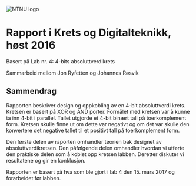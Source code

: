 ![NTNU logo](https://qore.no/res/ntnu-logo-100.png)

# Rapport i Krets og Digitalteknikk, høst 2016

Basert på Lab nr. 4: 4-bits absoluttverdikrets

Sammarbeid mellom Jon Ryfetten og Johannes Røsvik

## Sammendrag
Rapporten beskriver design og oppkobling av en 4-bit absoluttverdi krets. Kretsen er basert på XOR og AND porter. Formålet med kretsen var å kunne ta inn 4-bit i parallel. Tallet utgjorde et 4-bit binært tall på toerkomplement form. Kretsen skulle finne ut om dette var negativt og om det var skulle den konvertere det negative tallet til et positivt tall på toerkomplement form.

Den første delen av raporten omhandler teorien bak designet av absoluttverdikretsen. Den påfølgende delen omhandler hvordan vi utførte den praktiske delen som å koblet opp kretsen labben. Deretter diskuter vi resultatene og gir en konklusjon.

Rapporten er basert på hva som ble gjort i lab 4 den 15. mars 2017 og forarbeidet før labben.
